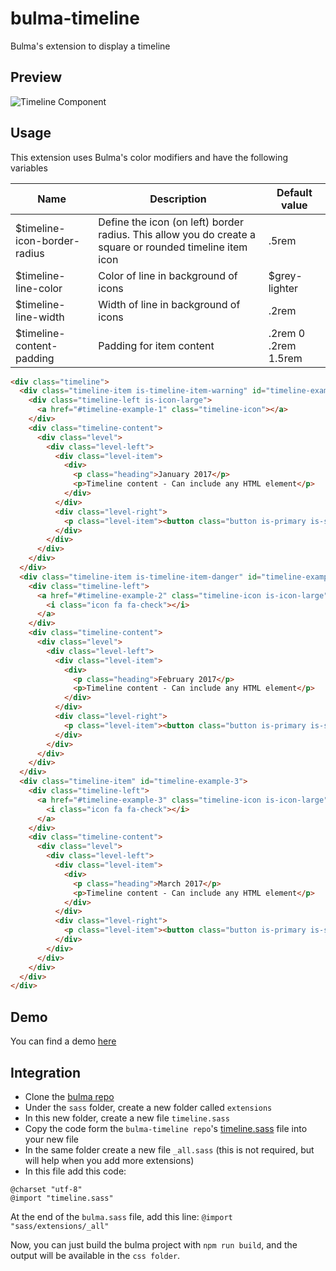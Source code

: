 # bulma-timeline
Bulma's extension to display a timeline

Preview
---
![Timeline Component](https://img15.hostingpics.net/pics/440691ScreenShot20170719at120241.png)

Usage
---
This extension uses Bulma's color modifiers and have the following variables

Name | Description | Default value    
-----|-------------|---------------
$timeline-icon-border-radius | Define the icon (on left) border radius. This allow you do create a square or rounded timeline item icon | .5rem        
$timeline-line-color | Color of line in background of icons | $grey-lighter    
$timeline-line-width | Width of line in background of icons | .2rem        
$timeline-content-padding | Padding for item content | .2rem 0 .2rem 1.5rem


```html
<div class="timeline">
  <div class="timeline-item is-timeline-item-warning" id="timeline-example-1">
    <div class="timeline-left is-icon-large">
      <a href="#timeline-example-1" class="timeline-icon"></a>
    </div>
    <div class="timeline-content">
      <div class="level">
        <div class="level-left">
          <div class="level-item">
            <div>
              <p class="heading">January 2017</p>
              <p>Timeline content - Can include any HTML element</p>
            </div>
          </div>
          <div class="level-right">
            <p class="level-item"><button class="button is-primary is-small">View</button></p>
          </div>
        </div>
      </div>
    </div>
  </div>
  <div class="timeline-item is-timeline-item-danger" id="timeline-example-2">
    <div class="timeline-left">
      <a href="#timeline-example-2" class="timeline-icon is-icon-large">
        <i class="icon fa fa-check"></i>
      </a>
    </div>
    <div class="timeline-content">
      <div class="level">
        <div class="level-left">
          <div class="level-item">
            <div>
              <p class="heading">February 2017</p>
              <p>Timeline content - Can include any HTML element</p>
            </div>
          </div>
          <div class="level-right">
            <p class="level-item"><button class="button is-primary is-small">View</button></p>
          </div>
        </div>
      </div>
    </div>
  </div>
  <div class="timeline-item" id="timeline-example-3">
    <div class="timeline-left">
      <a href="#timeline-example-3" class="timeline-icon is-icon-large">
        <i class="icon fa fa-check"></i>
      </a>
    </div>
    <div class="timeline-content">
      <div class="level">
        <div class="level-left">
          <div class="level-item">
            <div>
              <p class="heading">March 2017</p>
              <p>Timeline content - Can include any HTML element</p>
            </div>
          </div>
          <div class="level-right">
            <p class="level-item"><button class="button is-primary is-small">View</button></p>
          </div>
        </div>
      </div>
    </div>
  </div>
</div>
```

Demo
---
You can find a demo [here](https://codepen.io/wikiki/pen/zdwjqL)

Integration
---
- Clone the [bulma repo](https://github.com/jgthms/bulma)
- Under the `sass` folder, create a new folder called `extensions`
- In this new folder, create a new file `timeline.sass`
- Copy the code form the `bulma-timeline repo`'s [timeline.sass](https://github.com/Wikiki/bulma-timeline/blob/master/timeline.sass) file into your new file
- In the same folder create a new file `_all.sass` (this is not required, but will help when you add more extensions)
- In this file add this code:
```
@charset "utf-8"
@import "timeline.sass"
```
At the end of the `bulma.sass` file, add this line: `@import "sass/extensions/_all"`

Now, you can just build the bulma project with `npm run build`, and the output will be available in the `css folder`.

